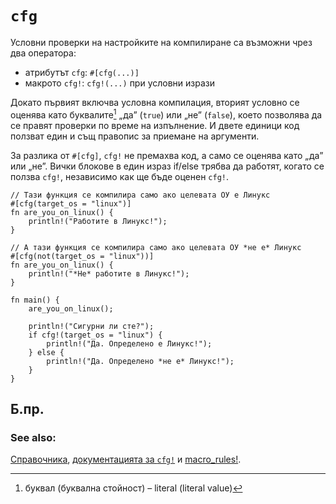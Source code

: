# `cfg`

Условни проверки на настройките на компилиране са възможни чрез два оператора:

* атрибутът `cfg`: `#[cfg(...)]`
* макрото `cfg!`: `cfg!(...)` при условни изрази

Докато първият включва условна компилация, вторият условно се оценява като
буквалите[^literals] „да” (`true`) или „не” (`false`), което позволява да се
правят проверки по време на изпълнение. И двете единици код ползват един и същ
правопис за приемане на аргументи.

За разлика от `#[cfg]`, `cfg!` не премахва код, а само се оценява като „да” или
„не”. Вички блокове в един израз if/else трябва да работят, когато се ползва  `cfg!`,
независимо как ще бъде оценен `cfg!`.

```rust,editable
// Тази функция се компилира само ако целевата ОУ е Линукс
#[cfg(target_os = "linux")]
fn are_you_on_linux() {
    println!("Работите в Линукс!");
}

// А тази функция се компилира само ако целевата ОУ *не е* Линукс
#[cfg(not(target_os = "linux"))]
fn are_you_on_linux() {
    println!("*Не* работите в Линукс!");
}

fn main() {
    are_you_on_linux();

    println!("Сигурни ли сте?");
    if cfg!(target_os = "linux") {
        println!("Да. Определено е Линукс!");
    } else {
        println!("Да. Определено *не е* Линукс!");
    }
}
```

## Б.пр.

[^literals]: буквал (буквална стойност) – literal (literal value)

### See also:

[Справочника][ref], [документацията за `cfg!`][cfg] и [macro_rules!][macros].

[cfg]: https://doc.rust-lang.org/std/macro.cfg!.html
[macros]: ../macros.md
[ref]: https://doc.rust-lang.org/reference/attributes.html#conditional-compilation
